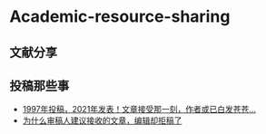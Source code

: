 # Academic-resource-sharing

## 文献分享

## 投稿那些事
* [1997年投稿，2021年发表！文章接受那一刻，作者或已白发苍苍…](https://mp.weixin.qq.com/s/GT73w3opeRQquutxI-Ld1Q)  
* [为什么审稿人建议接收的文章，编辑却拒稿了](https://mp.weixin.qq.com/s/PizoWSgjq6cvwh2oMd8slg)
